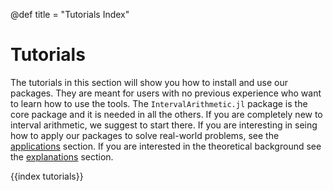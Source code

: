 @def title = "Tutorials Index"

# Tutorials

The tutorials in this section will show you how to install and use our packages. They are meant for users with no previous experience who want to learn how to use the tools. The `IntervalArithmetic.jl` package is the core package and it is needed in all the others. If you are completely new to interval arithmetic, we suggest to start there. If you are interesting in seing how to apply our packages to solve real-world problems, see the [applications](/pages/howTo/index.md) section. If you are interested in the theoretical background see the [explanations](/pages/explanations/index.md) section.

{{index tutorials}}